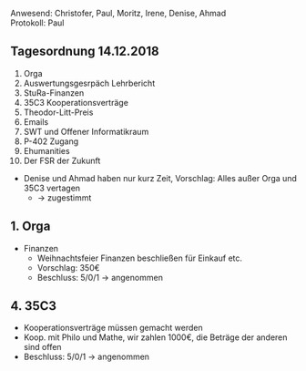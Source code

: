 ---
---

Anwesend: Christofer, Paul, Moritz, Irene, Denise, Ahmad  
Protokoll: Paul

## Tagesordnung 14.12.2018

1. Orga
2. Auswertungsgesrpäch Lehrbericht
3. StuRa-Finanzen
4. 35C3 Kooperationsverträge
5. Theodor-Litt-Preis
6. Emails
7. SWT und Offener Informatikraum
8. P-402 Zugang
9. Ehumanities
10. Der FSR der Zukunft

- Denise und Ahmad haben nur kurz Zeit, Vorschlag: Alles außer Orga und 35C3 vertagen
  - -> zugestimmt

## 1. Orga

- Finanzen
  - Weihnachtsfeier Finanzen beschließen für Einkauf etc.
  - Vorschlag: 350€
  - Beschluss: 5/0/1 -> angenommen

## 4. 35C3

- Kooperationsverträge müssen gemacht werden
- Koop. mit Philo und Mathe, wir zahlen 1000€, die Beträge der anderen sind offen
- Beschluss: 5/0/1 -> angenommen
